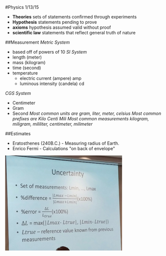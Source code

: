 #Physics 1/13/15
- **Theories** sets of statements confirmed through experiments
- **Hypothesis** statements pending to prove
- **axioms** hypothesis assumed valid without proof
- **scientific law** statements that reflect general truth of nature

##Measurement
*Metric System*
- based off of powers of 10
*SI System* 
- length (meter)
- mass (kilogram)
- time (second)
- temperature
	 - electric current (ampere) amp
	 - luminous intensity (candela) cd

*CGS System*
- Centimeter
- Gram
- Second
*Most common units are gram, liter, meter, celsius*
*Most common prefixes are Kilo Centi Mili*
*Most common measurements kilogram, miligram, mililiter, centimeter, milimeter*

##Estimates
- Eratosthenes (240B.C.) - Measuring radius of Earth.
- Enrico Fermi - Calculations "on back of envelope"

![uncertainty](uncertainty.png)




